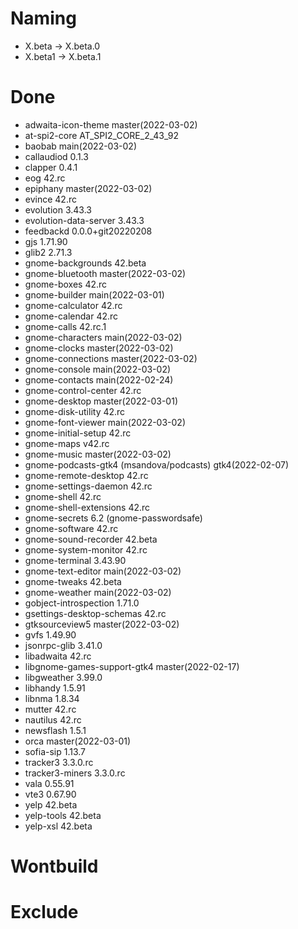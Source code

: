 # Naming
* X.beta -> X.beta.0
* X.beta1 -> X.beta.1

# Done
- adwaita-icon-theme master(2022-03-02)
- at-spi2-core AT_SPI2_CORE_2_43_92
- baobab main(2022-03-02)
- callaudiod 0.1.3
- clapper 0.4.1
- eog 42.rc
- epiphany master(2022-03-02)
- evince 42.rc
- evolution 3.43.3
- evolution-data-server 3.43.3
- feedbackd 0.0.0+git20220208
- gjs 1.71.90
- glib2 2.71.3
- gnome-backgrounds 42.beta
- gnome-bluetooth master(2022-03-02)
- gnome-boxes 42.rc
- gnome-builder main(2022-03-01)
- gnome-calculator 42.rc
- gnome-calendar 42.rc
- gnome-calls 42.rc.1
- gnome-characters main(2022-03-02)
- gnome-clocks master(2022-03-02)
- gnome-connections master(2022-03-02)
- gnome-console main(2022-03-02)
- gnome-contacts main(2022-02-24)
- gnome-control-center 42.rc
- gnome-desktop master(2022-03-01)
- gnome-disk-utility 42.rc
- gnome-font-viewer main(2022-03-02)
- gnome-initial-setup 42.rc
- gnome-maps v42.rc
- gnome-music master(2022-03-02)
- gnome-podcasts-gtk4 (msandova/podcasts) gtk4(2022-02-07)
- gnome-remote-desktop 42.rc
- gnome-settings-daemon 42.rc
- gnome-shell 42.rc
- gnome-shell-extensions 42.rc
- gnome-secrets 6.2 (gnome-passwordsafe)
- gnome-software 42.rc
- gnome-sound-recorder 42.beta
- gnome-system-monitor 42.rc
- gnome-terminal 3.43.90
- gnome-text-editor main(2022-03-02)
- gnome-tweaks 42.beta
- gnome-weather main(2022-03-02)
- gobject-introspection 1.71.0
- gsettings-desktop-schemas 42.rc
- gtksourceview5 master(2022-03-02)
- gvfs 1.49.90
- jsonrpc-glib 3.41.0
- libadwaita 42.rc
- libgnome-games-support-gtk4 master(2022-02-17)
- libgweather 3.99.0
- libhandy 1.5.91
- libnma 1.8.34
- mutter 42.rc
- nautilus 42.rc
- newsflash 1.5.1
- orca master(2022-03-01)
- sofia-sip 1.13.7
- tracker3 3.3.0.rc
- tracker3-miners 3.3.0.rc
- vala 0.55.91
- vte3 0.67.90
- yelp 42.beta
- yelp-tools 42.beta
- yelp-xsl 42.beta

# Wontbuild

# Exclude
